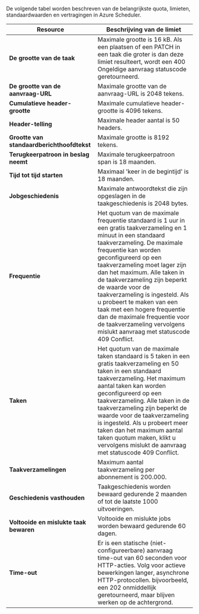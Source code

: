 De volgende tabel worden beschreven van de belangrijkste quota, limieten, standaardwaarden en vertragingen in Azure Scheduler.

| Resource | Beschrijving van de limiet |
| --- | --- |
| **De grootte van de taak** |Maximale grootte is 16 kB. Als een plaatsen of een PATCH in een taak die groter is dan deze limiet resulteert, wordt een 400 Ongeldige aanvraag statuscode geretourneerd. |
| **De grootte van de aanvraag-URL** |Maximale grootte van de aanvraag-URL is 2048 tekens. |
| **Cumulatieve header-grootte** |Maximale cumulatieve header-grootte is 4096 tekens. |
| **Header-telling** |Maximale header aantal is 50 headers. |
| **Grootte van standaardberichthoofdtekst** |Maximale grootte is 8192 tekens. |
| **Terugkeerpatroon in beslag neemt** |Maximale terugkeerpatroon span is 18 maanden. |
| **Tijd tot tijd starten** |Maximaal 'keer in de begintijd' is 18 maanden. |
| **Jobgeschiedenis** |Maximale antwoordtekst die zijn opgeslagen in de taakgeschiedenis is 2048 bytes. |
| **Frequentie** |Het quotum van de maximale frequentie standaard is 1 uur in een gratis taakverzameling en 1 minuut in een standaard taakverzameling. De maximale frequentie kan worden geconfigureerd op een taakverzameling moet lager zijn dan het maximum. Alle taken in de taakverzameling zijn beperkt de waarde voor de taakverzameling is ingesteld. Als u probeert te maken van een taak met een hogere frequentie dan de maximale frequentie voor de taakverzameling vervolgens mislukt aanvraag met statuscode 409 Conflict. |
| **Taken** |Het quotum van de maximale taken standaard is 5 taken in een gratis taakverzameling en 50 taken in een standaard taakverzameling. Het maximum aantal taken kan worden geconfigureerd op een taakverzameling. Alle taken in de taakverzameling zijn beperkt de waarde voor de taakverzameling is ingesteld. Als u probeert meer taken dan het maximum aantal taken quotum maken, klikt u vervolgens mislukt de aanvraag met statuscode 409 Conflict. |
| **Taakverzamelingen** |Maximum aantal taakverzameling per abonnement is 200.000. |
| **Geschiedenis vasthouden** |Taakgeschiedenis worden bewaard gedurende 2 maanden of tot de laatste 1000 uitvoeringen. |
| **Voltooide en mislukte taak bewaren** |Voltooide en mislukte jobs worden bewaard gedurende 60 dagen. |
| **Time-out** |Er is een statische (niet-configureerbare) aanvraag time-out van 60 seconden voor HTTP-acties. Volg voor actieve bewerkingen langer, asynchrone HTTP-protocollen. bijvoorbeeld, een 202 onmiddellijk geretourneerd, maar blijven werken op de achtergrond. |

